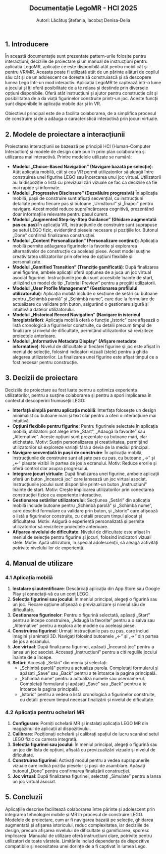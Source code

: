 

<!DOCTYPE html>
<html lang="ro">
<body>
  <article>
    <header>
      <h1>Documentație LegoMR - HCI 2025</h1>
      <p>Autori: Lăcătuș Ștefania, Iacobuț Denisa-Delia</p>
    </header>
    <section id="introducere">
      <h2>1. Introducere</h2>
      <p>În această documentație sunt prezentate pattern-urile folosite pentru interacțiuni, deciziile de proiectare și un manual de instrucțiuni pentru aplicația LegoMR, aplicație ce este disponibilă atât pentru mobil cât și pentru VR/MR. Aceasta poate fi utilizată atât de un părinte alături de copilul său cât și de un adolescent ce dorește să construiască și să descopere lumea Lego într-un mod interactiv. Aplicația LegoMR te captează într-o lume a jocului și îți oferă posibilitate de a te relaxa și destinde prin diversele opțiuni disponibile. Oferă atât instrucțiuni și ajutor pentru construcție cât și posibilitatea de a da viață figurinelor construite printr-un joc. Aceste funcții sunt disponibile în aplicația mobile dar și în VR.</p>
      <p>Obiectivul principal este de a facilita colaborarea, de a simplifica procesul de construire și de a adăuga o caracteristică interactivă prin jocuri virtuale.</p>
    </section>
    <section id="modele-proiectare-interactiune">
      <h2>2. Modele de proiectare a interacțiunii</h2>
      <p>Proiectarea interacțiunii se bazează pe principii HCI (Human-Computer Interaction) și modele de design care pun în prim plan colaborarea și utilizarea mai interactivă. Printre modelele utilizate se numără:</p>
      <ul>
        <li><strong>Modelul „Choice-Based Navigation” (Navigare bazată pe selecție)</strong>: Atât aplicația mobilă, cât și cea VR permit utilizatorilor să aleagă între construirea unei figurine LEGO sau încercarea unui joc virtual. Utilizatorii au la dispoziție o listă cu previzualizări vizuale ce fac ca deciziile să fie mai rapide și informate.</li>
        <li><strong>Modelul „Progressive Disclosure” (Dezvăluire progresivă)</strong>:În aplicația mobilă, pașii de construire sunt afișați secvențial, cu instrucțiuni detaliate pentru fiecare pas și butoane „Următorul” și „Înapoi” pentru navigare. Acest model reduce supraîncărcarea cognitivă, prezentând doar informațiile relevante pentru pasul curent.</li>
        <li><strong>Modelul „Augmented Step-by-Step Guidance” (Ghidare augmentată pas cu pas)</strong>:În aplicația VR, instrucțiunile de construire sunt suprapuse pe setul LEGO fizic, evidențiind piesele necesare și pozițiile lor. Butonul „Done” confirmă finalizarea construcției.</li>
        <li><strong>Modelul „Content Personalization” (Personalizare conținut)</strong>: Aplicația mobilă permite adăugarea figurinelor la favorite și explorarea alternativelor de construcție cu aceleași piese. Acest model susține creativitatea utilizatorilor prin oferirea de opțiuni flexibile și personalizate.</li>
        <li><strong>Modelul „Gamified Transition” (Tranziție gamificată)</strong>: După finalizarea unei figurine, ambele aplicații oferă opțiunea de a juca un joc virtual asociat figurinei. Instrucțiunile jocului sunt accesibile înainte de start, utilizând un model de tip „Tutorial Preview” pentru a pregăti utilizatorii.</li>
        <li><strong>Modelul „User Profile Management” (Gestionarea profilului utilizatorului)</strong>: Aplicația mobilă include o secțiune de setări cu butoane pentru „Schimbă parolă” și „Schimbă nume”, care duc la formulare de actualizare cu validare prin buton, asigurând o gestionare sigură și intuitivă a datelor utilizatorului.</li>
        <li><strong>Modelul „Historical Record Navigation” (Navigare în istoricul înregistrărilor)</strong>: Aplicația mobilă oferă o funcție „Istoric” care afișează o listă cronologică a figurinelor construite, cu detalii precum timpul de finalizare și nivelul de dificultate, permițând utilizatorilor să reviziteze proiectele anterioare.</li>
        <li><strong>Modelul „Informative Metadata Display” (Afișare metadate informative)</strong>: Nivelul de dificultate al fiecărei figurine și joc este afișat în meniul de selecție, folosind indicatori vizuali (stele) pentru a ghida alegerea utilizatorilor. La finalizarea unei figurine este afișat timpul ce a fost necesar pentru construcție. </li>
      </ul>
    </section>
    <section id="decizii-proiectare">
      <h2>3. Decizii de proiectare</h2>
      <p>Deciziile de proiectare au fost luate pentru a optimiza experiența utilizatorilor, pentru a susține colaborarea și pentru a spori implicarea în contextul descoperirii frumuseții LEGO:</p>
      <ul>
        <li><strong>Interfață simplă pentru aplicația mobilă</strong>: Interfața folosește un design minimalist cu butoane mari și text clar pentru a oferi o interacțiune mai intuitivă.</li>
        <li><strong>Opțiuni flexibile pentru figurine</strong>: Pentru figurinele selectate în aplicația mobilă, utilizatorii pot alege între „Start”, „Adaugă la favorite” sau „Alternative”. Aceste opțiuni sunt prezentate ca butoane mari, clar etichetate. Motiv: Susțin personalizarea și creativitatea, permițând utilizatorilor să exploreze variații fără a devia de la mediul principal.</li>
       <li><strong>Navigare secvențială în pașii de construire</strong>: În aplicația mobilă, instrucțiunile de construire sunt afișate pas cu pas, cu butoane „->” și „<-” plasate vizibil în partea de jos a ecranului. Motiv: Reduce erorile și oferă control clar asupra progresului.</li>
        <li><strong>Integrare jocuri virtuale</strong>: După finalizarea unei figurine, ambele aplicații oferă un buton „Încearcă joc” care lansează un joc virtual asociat. Instrucțiunile jocului sunt disponibile printr-un buton „Instrucțiuni” înainte de start. Motiv: Crește implicarea utilizatorilor prin conectarea construcției fizice cu experiențe interactive.</li>
        <li><strong>Gestionarea setărilor utilizatorului</strong>: Secțiunea „Setări” din aplicația mobilă include butoane pentru „Schimbă parolă” și „Schimbă nume”, care deschid formulare cu validare prin buton, și „Istoric” care afișează o listă a figurinelor construite, cu detalii precum timpul alocat și dificultatea. Motiv: Asigură o experiență personalizată și permite utilizatorilor să reviziteze proiectele anterioare.</li>
        <li><strong>Afișarea nivelului de dificultate</strong>: Nivelul de dificultate este afișat în meniul de selecție pentru figurine și jocuri, folosind indicatori vizuali stele. Motiv: Ajută utilizatorii, în special adolescenții, să aleagă activități potrivite nivelului lor de experiență.</li>
      </ul>
    </section>
    <section id="manual-utilizare">
      <h2>4. Manual de utilizare</h2>
      <section id="manual-aplicatie-mobila">
        <h3>4.1 Aplicația mobilă</h3>
        <ol>
          <li><strong>Instalare și autentificare</strong>: Descărcați aplicația din App Store sau Google Play și conectați-vă cu un cont LEGO.</li>
          <li><strong>Selecția figurinei sau jocului</strong>: În meniul principal, alegeți o figurină sau un joc. Fiecare opțiune afișează o previzualizare și nivelul său de dificultate.</li>
          <li><strong>Gestionarea figurinelor</strong>: Pentru o figurină selectată, apăsați „Start” pentru a începe construirea, „Adaugă la favorite” pentru a o salva sau „Alternative” pentru a explora alte modele cu aceleași piese.</li>
          <li><strong>Construirea figurinei</strong>: Urmați instrucțiunile pas cu pas, care includ imagini și animații 3D. Navigați folosind butoanele „<-” și „->” din partea de jos a ecranului.</li>
          <li><strong>Joc virtual</strong>: După finalizarea figurinei, apăsați „Încearcă joc” pentru a lansa un joc asociat. Accesați „Instrucțiuni” pentru a citi regulile jocului înainte de a începe.</li>
          <li><strong>Setări</strong>: Accesați „Setări” din meniu și selectați:
            <ul>
              <li>„Schimbă parolă” pentru a actualiza parola. Completați formularul și apăsați „Save” sau „Back” pentru a te întoarce la pagina principală.</li>
              <li>„Schimbă nume” pentru a actualiza numele sau username-ul. Completați formularul și apăsați „Save” sau „Back” pentru a te întoarce la pagina principală.</li>
              <li>„Istoric” pentru a vedea o listă cronologică a figurinelor construite, cu detalii precum timpul necesar finalizării și nivelul de dificultate.</li>
            </ul>
          </li>
        </ol>
      </section>
      <section id="manual-aplicatie-mr">
        <h3>4.2 Aplicația pentru ochelari MR</h3>
        <ol>
          <li><strong>Configurare</strong>: Porniți ochelarii MR și instalați aplicația LEGO MR din magazinul de aplicații al dispozitivului.</li>
          <li><strong>Calibrare</strong>: Poziționați ochelarii și calibrați spațiul de lucru scanând setul LEGO fizic cu camera integrată.</li>
          <li><strong>Selecția figurinei sau jocului</strong>: În meniul principal, alegeți o figurină sau un joc din lista de opțiuni, afișată cu previzualizări vizuale și nivelul de dificultate.</li>
          <li><strong>Construirea figurinei</strong>: Activați modul pentru a vedea suprapunerile vizuale care indică poziția pieselor și pașii de asamblare. Apăsați butonul „Done” pentru confirmarea finalizării construcției.</li>
          <li><strong>Joc virtual</strong>: După finalizarea figurinei, selectați „Simulate” pentru a lansa un joc virtual asociat.</li>
        </ol>
      </section>
    </section>
    <section id="concluzii">
      <h2>5. Concluzii</h2>
      <p>Aplicațiile descrise facilitează colaborarea între părinte și adolescent prin integrarea tehnologiei mobile și MR în procesul de construire LEGO. Modelele de proiectare, cum ar fi navigarea bazată pe selecție, ghidarea augmentată și afișarea istoricului, reduc complexitatea, iar deciziile de design, precum afișarea nivelului de dificultate și gamificarea, sporesc implicarea. Manualul de utilizare oferă instrucțiuni clare, potrivite pentru utilizatori de toate vârstele. Limitările includ dependența de dispozitive compatibile și necesitatea unei dorințe de a fi captivat în lumea Lego.</p>
    </section>
  </article>
</body>
</html>
